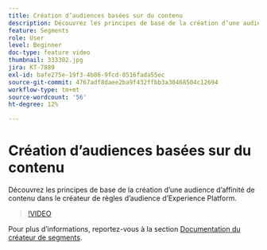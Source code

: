 ```yaml
---
title: Création d’audiences basées sur du contenu
description: Découvrez les principes de base de la création d’une audience d’affinité de contenu dans le créateur de règles d’audience d’Experience Platform.
feature: Segments
role: User
level: Beginner
doc-type: feature video
thumbnail: 333302.jpg
jira: KT-7889
exl-id: bafe275e-19f3-4b86-9fcd-0516fada55ec
source-git-commit: 4767adf8daee2ba9f432ffbb3a30468504c12694
workflow-type: tm+mt
source-wordcount: '56'
ht-degree: 12%

---
```


# Création d’audiences basées sur du contenu

Découvrez les principes de base de la création d’une audience d’affinité de contenu dans le créateur de règles d’audience d’Experience Platform.

>[!VIDEO](https://video.tv.adobe.com/v/333302/?quality=12&learn=on)

Pour plus d’informations, reportez-vous à la section [Documentation du créateur de segments](https://experienceleague.adobe.com/docs/experience-platform/segmentation/ui/segment-builder.html?lang=fr).
